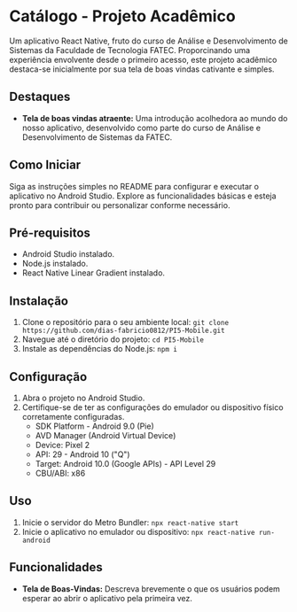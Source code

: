 # Catálogo - Projeto Acadêmico
Um aplicativo React Native, fruto do curso de Análise e Desenvolvimento de Sistemas da Faculdade de Tecnologia FATEC. Proporcinando uma experiência envolvente desde o primeiro acesso, este projeto acadêmico destaca-se inicialmente por sua tela de boas vindas cativante e simples.

## Destaques
- **Tela de boas vindas atraente:** Uma introdução acolhedora ao mundo do nosso aplicativo, desenvolvido como parte do curso de Análise e Desenvolvimento de Sistemas da FATEC.

## Como Iniciar
Siga as instruções simples no README para configurar e executar o aplicativo no Android Studio. Explore as funcionalidades básicas e esteja pronto para contribuir ou personalizar conforme necessário.

## Pré-requisitos
- Android Studio instalado.
- Node.js instalado.
- React Native Linear Gradient instalado.

## Instalação
1. Clone o repositório para o seu ambiente local:
```git clone https://github.com/dias-fabricio0812/PI5-Mobile.git```
2. Navegue até o diretório do projeto:
```cd PI5-Mobile```
3. Instale as dependências do Node.js:
```npm i```

## Configuração
1. Abra o projeto no Android Studio.
2. Certifique-se de ter as configurações do emulador ou dispositivo físico corretamente configuradas.
    - SDK Platform - Android 9.0 (Pie)
    - AVD Manager (Android Virtual Device)
    - Device: Pixel 2
    - API: 29 - Android 10 ("Q")
    - Target: Android 10.0 (Google APIs) - API Level 29
    - CBU/ABI: x86

## Uso
1. Inicie o servidor do Metro Bundler:
```npx react-native start```
2. Inicie o aplicativo no emulador ou dispositivo:
```npx react-native run-android```

## Funcionalidades
- **Tela de Boas-Vindas:** Descreva brevemente o que os usuários podem esperar ao abrir o aplicativo pela primeira vez.
